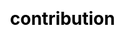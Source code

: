 ---
title: "contribution"

css: "scss/contribution.scss"

section1:
  title: 'Community is the Soul of KubeSphere'
  content: 'Join the community to get help, get involved, or get updates and KubeSphere news!'
  topImage: "images/contribution/contribution-top.jpg"

section2:
  topType:
    - name: 'Download'
      icon1: 'images/contribution/download.svg'
      icon2: 'images/contribution/37.png'
      children:
        - content: 'Download KubeSphere'
          link: ''
        - content: 'Quickstart'
          link: ''
        - content: 'Tutorial Videos'
          link: ''

    - name: 'Contribute'
      icon1: 'images/contribution/contribute.svg'
      icon2: 'images/contribution/38.png'
      children:
        - content: 'Join the SIGs and WGs'
          link: ''
        - content: 'Improve the Docs'
          link: ''
        - content: 'Submit a Bug or Suggestion'
          link: ''

    - name: 'Get in Touch'
      icon1: 'images/contribution/business.svg'
      icon2: 'images/contribution/39.png'
      children:
        - content: 'Join KubeSphere Slack'
          link: ''
        - content: 'Join the Mailing List'
          link: ''
        - content: 'Follow us on Twitter'
          link: ''

  organization:
    topic: 'Community Governance'
    name: 'KubeSphere Community'
    icon: 'images/contribution/28.svg'
    topIcon: 'images/contribution/8.svg'
    type:
      - name: 'TOC'
        icon: 'images/contribution/toc.svg'

      - name: 'Developer Group'
        icon: 'images/contribution/developer-group.svg'
        children:
          - name: 'Owner /  Lead'
            content: 'A lead is also a member of the project who is an experienced and active reviewer of the project.'

          - name: 'Member'
            content: 'A lead is also the member of the project who is an experienced and acrive reciewer of the project.'
          
          - name: 'Contributor'
            content: 'A lead is also the member of the project who is an experienced and acrive reciewer of the project.'

      - name: 'User Research Group'
        icon: 'images/contribution/user.svg'
        children:
          - name: 'Champion'
            content: 'A lead is also the member of the project who is an experienced and acrive reciewer of the project.'
        
          - name: 'Ambassador'
            content: 'A lead is also the member of the project who is an experienced and acrive reciewer of the project.'


      - name: 'Steering Committee'
        icon: 'images/contribution/steering.svg'

section3:
  interestGroup:
    title: 'Find Your Special Interest Group'
    content: 'SIGs are designed to let you find everything you need in one place around a central topic. Find an interesting one and join the SIG.'
    children:
      - name: 'Apps'
        icon: '/images/contribution/apps.svg'
        iconActive: '/images/contribution/apps-active.svg'
        content: 'App charts for the built-in Application Store'
        link: ''
        linkContent: 'Join SIG - Apps →'
        children:
          - icon: '/images/contribution/calicq1.jpg'
          - icon: '/images/contribution/calicq2.jpg'
          - icon: '/images/contribution/calicq3.jpg'

      - name: 'Application Store'
        icon: '/images/contribution/app-store.svg'
        iconActive: '/images/contribution/app-store-active.svg'
        content: ''
        link: ''
        linkContent: 'Join SIG - Application store →'
        children:
          - icon: '/images/contribution/calicq1.jpg'
          - icon: ''
          - icon: ''

      - name: 'Architecture'
        icon: '/images/contribution/architecture.svg'
        iconActive: '/images/contribution/architecture-active.svg'
        content: ''
        link: ''
        linkContent: 'Join SIG - Architecture →'
        children: 
          - icon: ''

      - name: 'Cloud Providers'
        icon: '/images/contribution/cloud-providers.svg'
        iconActive: '/images/contribution/cloud-providers-active.svg'
        content: ''
        link: ''
        linkContent: 'Join SIG - Cloud-Providers →'
        children:
          - icon: ''
          - icon: ''
          - icon: ''

      - name: 'Console (Front-end)'
        icon: '/images/contribution/console.svg'
        iconActive: '/images/contribution/console-active.svg'
        content: ''
        link: ''
        linkContent: 'Join SIG - Console (Front-end) →'
        children:
          - icon: ''
          - icon: ''
          - icon: ''
    
      - name: 'DevOps'
        icon: '/images/contribution/dev-ops.svg'
        iconActive: '/images/contribution/dev-ops-active.svg'
        content: ''
        link: ''
        linkContent: 'Join SIG - DevOps →'
        children:
          - icon: ''
          - icon: ''
          - icon: ''

      - name: ' Docs'
        icon: '/images/contribution/docs.svg'
        iconActive: '/images/contribution/docs-active.svg'
        content: ''
        link: ''
        linkContent: 'Join SIG - Docs →'
        children:
          - icon: ''
          - icon: ''
          - icon: ''

      - name: 'Edge'
        icon: '/images/contribution/edge.svg'
        iconActive: '/images/contribution/edge-active.svg'
        content: ''
        link: ''
        linkContent: 'Join SIG - Edge →'
        children:
          - icon: ''
          - icon: ''
          - icon: ''
    
      - name: 'Installation'
        icon: '/images/contribution/installation.svg'
        iconActive: '/images/contribution/installation-active.svg'
        content: ''
        link: ''
        linkContent: 'Join SIG - Installation →'
        children:
          - icon: ''
          - icon: ''
          - icon: ''

      - name: 'Microservice'
        icon: '/images/contribution/microservice.svg'
        iconActive: '/images/contribution/microservice-active.svg'
        content: ''
        link: ''
        linkContent: 'Join SIG - Microservice →'
        children:
          - icon: ''
          - icon: ''
          - icon: ''
      
      - name: 'Multi-cluster'
        icon: '/images/contribution/multicluster.svg'
        iconActive: '/images/contribution/multicluster-active.svg'
        content: ''
        link: ''
        linkContent: 'Join SIG - Multicluster →'
        children:
          - icon: ''
          - icon: ''
          - icon: ''
    
      - name: 'Multi-tenancy'
        icon: '/images/contribution/multitenancy.svg'
        iconActive: '/images/contribution/multitenancy-active.svg'
        content: ''
        link: ''
        linkContent: 'Join SIG - Multitenancy →'
        children:
          - icon: ''
          - icon: ''
          - icon: ''
    
      - name: 'Network'
        icon: '/images/contribution/network.svg'
        iconActive: '/images/contribution/network-active.svg'
        content: ''
        link: ''
        linkContent: 'Join SIG - Network →'
        children:
          - icon: ''
          - icon: ''
          - icon: ''
      
      - name: 'Observability'
        icon: '/images/contribution/observability.svg'
        iconActive: '/images/contribution/observability-active.svg'
        content: ''
        link: ''
        linkContent: 'Join SIG - Observability →'
        children:
          - icon: ''
          - icon: ''
          - icon: ''

      - name: 'Release'
        icon: '/images/contribution/release.svg'
        iconActive: '/images/contribution/release-active.svg'
        content: ''
        link: ''
        linkContent: 'Join SIG - Release →'
        children:
          - icon: ''
          - icon: ''
          - icon: ''
      
      - name: 'Storage'
        icon: '/images/contribution/storage.svg'
        iconActive: '/images/contribution/storage-active.svg'
        content: ''
        link: ''
        linkContent: 'Join SIG - Storage →'
        children:
          - icon: ''
          - icon: ''
          - icon: ''
    
      - name: 'Testing'
        icon: '/images/contribution/testing.svg'
        iconActive: '/images/contribution/testing-active.svg'
        content: ''
        link: ''
        linkContent: 'Join SIG - Testing →'
        children:
          - icon: ''
          - icon: ''
          - icon: ''

section4:
  involved:
    title: 'Get Involved'
    children:
      - title: 'Be a Champion'
        icon: 'images/contribution/group-1.png'
        content: 'Join me tomorrow and start to get your campaign ready with a landing page!'
        link: ''
        linkContent: 'Become a KubeSphere Champion →'

      - title: 'Be a Member'
        icon: 'images/contribution/group-2.png'
        content: 'KubeSphere is 100% open source and driven by the community. We appreciate contributions to our code and documentation! Significant contributions will earn you a contributor T-shirt.'
        link: ''
        linkContent: 'Become a KubeSphere Member →'
---